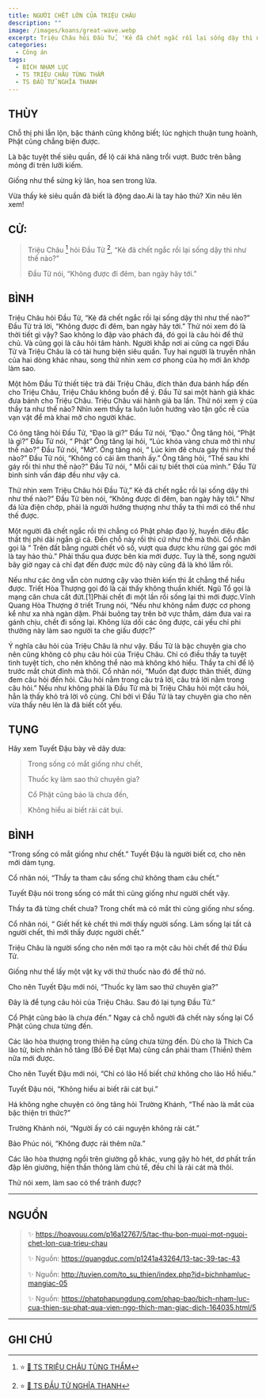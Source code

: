```yaml
---
title: NGƯỜI CHẾT LỚN CỦA TRIỆU CHÂU
description: ""
image: /images/koans/great-wave.webp
excerpt: Triệu Châu hỏi Đầu Tử, 'Kẻ đã chết ngắc rồi lại sống dậy thì như thế nào?' Đầu Tử nói, 'Không được đi đêm, ban ngày hãy tới'
categories:
  - Công án
tags:
  - BÍCH NHAM LỤC
  - TS TRIỆU CHÂU TÙNG THẨM
  - TS ĐẦU TỬ NGHĨA THANH
---
```


## THÙY

Chỗ thị phi lẫn lộn, bậc thánh cũng không biết; lúc nghịch thuận tung hoành, Phật cũng chẳng biện được.

Là bậc tuyệt thế siêu quần, để lộ cái khả năng trổi vượt. Bước trên bằng mỏng đi trên lưỡi kiếm.

Giống như thể sừng kỳ lân, hoa sen trong lửa.

Vừa thấy kẻ siêu quần đã biết là động dao.Ai là tay hảo thủ? Xin nêu lên xem!

## CỬ:

> Triệu Châu [^1] hỏi Đầu Tử [^2], “Kẻ đã chết ngắc rồi lại sống dậy thì như thế nào?”
>
> Đầu Tử nói, “Không được đi đêm, ban ngày hãy tới.”

## BÌNH

Triệu Châu hỏi Đầu Tử, “Kẻ đã chết ngắc rồi lại sống dậy thì như thế nào?” Đầu Tử trả lời, “Không được đi đêm, ban ngày hãy tới.” Thử nói xem đó là thời tiết gì vậy? Sao không lo đập vào phách đá, đó gọi là câu hỏi để thử chủ. Và cũng gọi là câu hỏi tâm hành. Người khắp nơi ai cũng ca ngợi Đầu Tử và Triệu Châu là có tài hung biện siêu quần. Tuy hai người là truyền nhân của hai dòng khác nhau, song thử nhìn xem cơ phong của họ mới ăn khớp làm sao.

Một hôm Đầu Tử thiết tiệc trà đãi Triệu Châu, đích thân đưa bánh hấp đến cho Triệu Châu, Triệu Châu không buồn để ý. Đầu Tử sai một hành giả khác đưa bánh cho Triệu Châu. Triệu Châu vái hành giả ba lần. Thử nói xem ý của thầy ta như thế nào? Nhìn xem thầy ta luôn luôn hướng vào tận gốc rễ của vạn vật để mà khai mở cho người khác.

Có ông tăng hỏi Đầu Tử, “Đạo là gì?” Đầu Tử nói, “Đạo.” Ông tăng hỏi, “Phật là gì?” Đầu Tử nói, “ Phật” Ông tăng lại hỏi, “Lúc khóa vàng chưa mở thì như thế nào?” Đầu Tử nói, “Mở”. Ông tăng nói, “ Lúc kim đê chưa gáy thì như thế nào?” Đầu Tử nói, “Không có cái âm thanh ấy.” Ông tăng hỏi, “Thế sau khi gáy rồi thì như thế nào?” Đầu Tử nói, “ Mỗi cái tự biết thời của mình.” Đầu Tử bình sinh vấn đáp đều như vậy cả.

Thử nhìn xem Triệu Châu hỏi Đầu Tử,” Kẻ đã chết ngắc rồi lại sống dậy thì như thế nào?” Đầu Tử bèn nói, “Không được đi đêm, ban ngày hãy tới.” Như đá lửa điện chớp, phải là người hướng thượng như thầy ta thì mới có thể như thế được.

Một người đã chết ngắc rồi thì chẳng có Phật pháp đạo lý, huyền diệu đắc thất thị phi dài ngắn gì cả. Đến chỗ này rồi thì cứ như thế mà thôi. Cổ nhân gọi là “ Trên đất bằng người chết vô số, vượt qua được khu rừng gai góc mới là tay hảo thủ.” Phải thấu qua được bên kia mới được. Tuy là thế, song người bây giờ ngay cả chỉ đạt đến được mức độ này cũng đã là khó lắm rồi.

Nếu như các ông vẫn còn nương cậy vào thiên kiến thì ắt chẳng thể hiểu được. Triết Hòa Thượng gọi đó là cái thấy không thuần khiết. Ngũ Tổ gọi là mạng căn chưa cắt đứt.[1]Phải chết đi một lần rồi sống lại thì mới được.Vĩnh Quang Hòa Thượng ở triết Trung nói, “Nếu như không nắm được cơ phong kể như xa nhà ngàn dặm. Phải buông tay trên bờ vực thẳm, dám đưa vai ra gánh chịu, chết đi sống lại. Không lừa dối các ông được, cái yếu chỉ phi thường này làm sao người ta che giấu được?”

Ý nghĩa câu hỏi của Triệu Châu là như vậy. Đầu Tử là bậc chuyên gia cho nên cũng không cô phụ câu hỏi của Triệu Châu. Chỉ có điều thầy ta tuyệt tình tuyệt tích, cho nên không thể nào mà không khó hiểu. Thầy ta chỉ để lộ trước mắt chút đỉnh mà thôi. Cổ nhân nói, “Muốn đạt được thân thiết, đừng đem câu hỏi đến hỏi. Câu hỏi nằm trong câu trả lời, câu trả lời nằm trong câu hỏi.” Nếu như không phải là Đầu Tử mà bị Triệu Châu hỏi một câu hỏi, hẳn là thấy khỏ trả lời vô cùng. Chỉ bởi vì Đầu Tử là tay chuyên gia cho nên vừa thấy nêu lên là đã biết cốt yếu.

## TỤNG

Hãy xem Tuyết Đậu bày vẽ dây dưa:

> Trong sống có mắt giống như chết,
>
> Thuốc kỵ làm sao thử chuyên gia?
>
> Cổ Phật cũng bảo là chưa đến,
>
> Không hiểu ai biết rải cát bụi.

## BÌNH

“Trong sống có mắt giống như chết.” Tuyết Đậu là người biết cơ, cho nên mới dám tụng.

Cổ nhân nói, “Thầy ta tham câu sống chứ không tham câu chết.”

Tuyết Đậu nói trong sống có mắt thì cũng giống như người chết vậy.

Thầy ta đã từng chết chưa? Trong chết mà có mắt thì cũng giống như sống.

Cổ nhân nói, “ Giết hết kẻ chết thì mới thấy người sống. Làm sống lại tất cả người chết, thì mới thấy được người chết.”

Triệu Châu là người sống cho nên mới tạo ra một câu hỏi chết để thử Đầu Tử.

Giống như thể lấy một vật kỵ với thứ thuốc nào đó để thử nó.

Cho nên Tuyết Đậu mới nói, “Thuốc kỵ làm sao thử chuyên gia?”

Đây là để tụng câu hỏi của Triệu Châu. Sau đó lại tụng Đầu Tử.”

Cổ Phật cũng bảo là chưa đến.” Ngay cả chỗ người đã chết này sống lại Cổ Phật cũng chưa từng đến.

Các lão hòa thượng trong thiên hạ cũng chưa từng đến. Dù cho là Thích Ca lão tử, bích nhãn hồ tăng (Bồ Đề Đạt Ma) cũng cần phải tham (Thiền) thêm nữa mới được.

Cho nên Tuyết Đậu mới nói, “Chỉ có lão Hồ biết chứ không cho lão Hồ hiểu.”

Tuyết Đậu nói, “Không hiểu ai biết rãi cát bụi.”

Há không nghe chuyện có ông tăng hỏi Trường Khánh, “Thế nào là mắt của bậc thiện tri thức?”

Trường Khánh nói, “Người ấy có cái nguyện không rải cát.”

Bảo Phúc nói, “Không được rải thêm nữa.”

Các lão hòa thượng ngồi trên giường gỗ khác, vung gậy hò hét, dơ phất trần đập lên giường, hiện thần thông làm chủ tể, đều chỉ là rải cát mà thôi.

Thử nói xem, làm sao có thể tránh được?

<hr class="blog-rule" />

## NGUỒN

> ✨ https://hoavouu.com/p16a12767/5/tac-thu-bon-muoi-mot-nguoi-chet-lon-cua-trieu-chau
>
> ✨ Nguồn: https://quangduc.com/p1241a43264/13-tac-39-tac-43
>
> ✨ Nguồn: http://tuvien.com/to_su_thien/index.php?id=bichnhamluc-mangiac-05
>
> ✨ Nguồn: https://phatphapungdung.com/phap-bao/bich-nham-luc-cua-thien-su-phat-qua-vien-ngo-thich-man-giac-dich-164035.html/5

<hr class="blog-rule" />

## GHI CHÚ

[^1]: ⭐️ <a href="/masters/zhaozhou-congshen" target="_blank">🔗 TS TRIỆU CHÂU TÙNG THẨM</a>

[^2]: ⭐️ <a href="/masters/" target="_blank">🔗 TS ĐẦU TỬ NGHĨA THANH</a>
